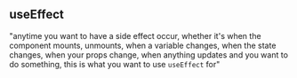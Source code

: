 ## useEffect
"anytime you want to have a side effect occur, whether it's when the component mounts, unmounts, when a variable changes, when the state changes, when your props change, when anything updates and you want to do something, this is what you want to use `useEffect` for"
